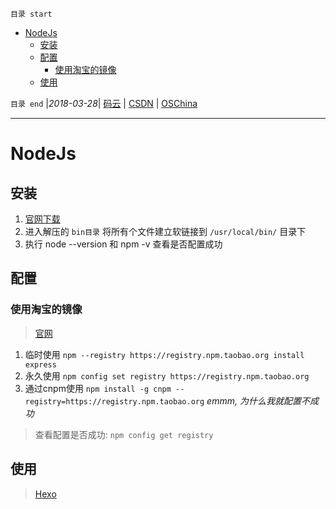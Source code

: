 `目录 start`
 
- [NodeJs](#nodejs)
    - [安装](#安装)
    - [配置](#配置)
        - [使用淘宝的镜像](#使用淘宝的镜像)
    - [使用](#使用)

`目录 end` |_2018-03-28_| [码云](https://gitee.com/kcp1104) | [CSDN](http://blog.csdn.net/kcp606) | [OSChina](https://my.oschina.net/kcp1104)
****************************************
# NodeJs

## 安装
1. [官网下载](https://nodejs.org/en/)
2. 进入解压的 `bin目录` 将所有个文件建立软链接到 `/usr/local/bin/` 目录下
3. 执行 node --version 和 npm -v 查看是否配置成功


## 配置
### 使用淘宝的镜像
> [官网](http://npm.taobao.org/)

1. 临时使用 `npm --registry https://registry.npm.taobao.org install express`
2. 永久使用 `npm config set registry https://registry.npm.taobao.org`
3. 通过cnpm使用 `npm install -g cnpm --registry=https://registry.npm.taobao.org` _emmm, 为什么我就配置不成功_

> 查看配置是否成功: `npm config get registry`

## 使用

> [Hexo](/Skills/View/Hexo.md)